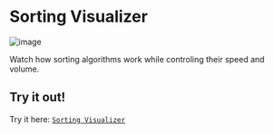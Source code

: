 # Sorting Visualizer
![image](https://user-images.githubusercontent.com/66650721/148647927-099147ed-f761-4399-85d4-0f3e9f518d54.png)

Watch how sorting algorithms work while controling their speed and volume.

## Try it out!
Try it here: [`Sorting Visualizer`](https://devanshusp.github.io/sorting-visualizer/)
